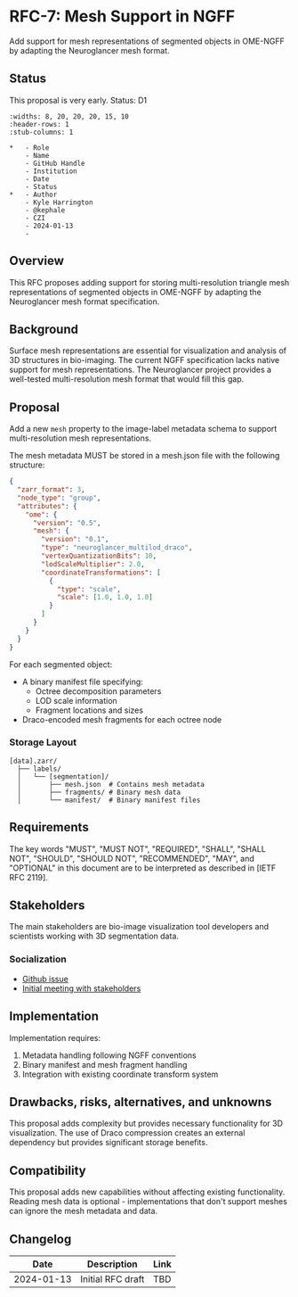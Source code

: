 # RFC-7: Mesh Support in NGFF

Add support for mesh representations of segmented objects in OME-NGFF by adapting the Neuroglancer mesh format.

## Status

This proposal is very early. Status: D1

```{list-table} Record
:widths: 8, 20, 20, 20, 15, 10
:header-rows: 1
:stub-columns: 1

*   - Role
    - Name
    - GitHub Handle
    - Institution
    - Date
    - Status
*   - Author
    - Kyle Harrington
    - @kephale
    - CZI
    - 2024-01-13
    - 
```

## Overview

This RFC proposes adding support for storing multi-resolution triangle mesh representations of segmented objects in OME-NGFF by adapting the Neuroglancer mesh format specification.

## Background

Surface mesh representations are essential for visualization and analysis of 3D structures in bio-imaging. The current NGFF specification lacks native support for mesh representations. The Neuroglancer project provides a well-tested multi-resolution mesh format that would fill this gap.

## Proposal

Add a new `mesh` property to the image-label metadata schema to support multi-resolution mesh representations.

The mesh metadata MUST be stored in a mesh.json file with the following structure:

```json
{
  "zarr_format": 3,
  "node_type": "group",
  "attributes": {
    "ome": {
      "version": "0.5",
      "mesh": {
        "version": "0.1",
        "type": "neuroglancer_multilod_draco",
        "vertexQuantizationBits": 10,
        "lodScaleMultiplier": 2.0,
        "coordinateTransformations": [
          {
            "type": "scale",
            "scale": [1.0, 1.0, 1.0]
          }
        ]
      }
    }
  }
}
```

For each segmented object:
- A binary manifest file specifying:
  - Octree decomposition parameters
  - LOD scale information
  - Fragment locations and sizes
- Draco-encoded mesh fragments for each octree node

### Storage Layout

```
[data].zarr/
  ├── labels/
  │   └── [segmentation]/
  │       ├── mesh.json  # Contains mesh metadata
  │       ├── fragments/ # Binary mesh data
  │       └── manifest/  # Binary manifest files
```

## Requirements

The key words "MUST", "MUST NOT", "REQUIRED", "SHALL", "SHALL NOT", "SHOULD", "SHOULD NOT", "RECOMMENDED", "MAY", and "OPTIONAL" in this document are to be interpreted as described in [IETF RFC 2119].

## Stakeholders

The main stakeholders are bio-image visualization tool developers and scientists working with 3D segmentation data.

### Socialization
* [Github issue](https://github.com/ome/ngff/issues/33)
* [Initial meeting with stakeholders](https://github.com/ome/ngff/issues/33#issuecomment-2555637903)

## Implementation

Implementation requires:
1. Metadata handling following NGFF conventions
2. Binary manifest and mesh fragment handling
3. Integration with existing coordinate transform system

## Drawbacks, risks, alternatives, and unknowns

This proposal adds complexity but provides necessary functionality for 3D visualization. The use of Draco compression creates an external dependency but provides significant storage benefits.

## Compatibility

This proposal adds new capabilities without affecting existing functionality. Reading mesh data is optional - implementations that don't support meshes can ignore the mesh metadata and data.

## Changelog

| Date | Description | Link |
|------------|-------------------------------|------------------------------------------|
| 2024-01-13 | Initial RFC draft | TBD |